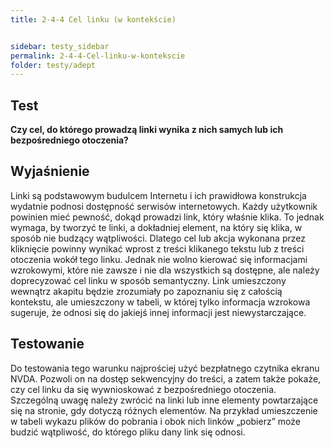 ```yaml
---
title: 2-4-4 Cel linku (w kontekście)


sidebar: testy_sidebar
permalink: 2-4-4-Cel-linku-w-kontekscie
folder: testy/adept
---
```


## Test
**Czy cel, do którego prowadzą linki wynika z nich samych lub ich bezpośredniego otoczenia?**

## Wyjaśnienie
Linki są podstawowym budulcem Internetu i ich prawidłowa konstrukcja wydatnie podnosi dostępność serwisów internetowych. Każdy użytkownik powinien mieć pewność, dokąd prowadzi link, który właśnie klika. To jednak wymaga, by tworzyć te linki, a dokładniej element, na który się klika, w sposób nie budzący wątpliwości. Dlatego cel lub akcja wykonana przez kliknięcie powinny wynikać wprost z treści klikanego tekstu lub z treści otoczenia wokół tego linku. Jednak nie wolno kierować się informacjami wzrokowymi, które nie zawsze i nie dla wszystkich są dostępne, ale należy doprecyzować cel linku w sposób semantyczny. Link umieszczony wewnątrz akapitu będzie zrozumiały po zapoznaniu się z całością kontekstu, ale umieszczony w tabeli, w której tylko informacja wzrokowa sugeruje, że odnosi się do jakiejś innej informacji jest niewystarczające.

## Testowanie
Do testowania tego warunku najprościej użyć bezpłatnego czytnika ekranu NVDA. Pozwoli on na dostęp sekwencyjny do treści, a zatem także pokaże, czy cel linku da się wywnioskować z bezpośredniego otoczenia. Szczególną uwagę należy zwrócić na linki lub inne elementy powtarzające się na stronie, gdy dotyczą różnych elementów. Na przykład umieszczenie w tabeli wykazu plików do pobrania i obok nich linków „pobierz” może budzić wątpliwość, do którego pliku dany link się odnosi.
